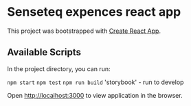 # Senseteq expences react app

This project was bootstrapped with [Create React App](https://github.com/facebook/create-react-app).

## Available Scripts

In the project directory, you can run:

`npm start`
`npm test`
`npm run build`
'storybook' - run to develop

Open [http://localhost:3000](http://localhost:3000) to view application in the browser.
